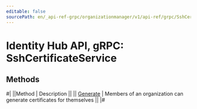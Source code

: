 ```yaml
---
editable: false
sourcePath: en/_api-ref-grpc/organizationmanager/v1/api-ref/grpc/SshCertificate/index.md
---
```


# Identity Hub API, gRPC: SshCertificateService

## Methods

#|
||Method | Description ||
|| [Generate](generate.md) | Members of an organization can generate certificates for themselves ||
|#